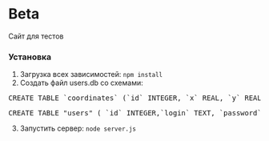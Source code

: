 ﻿# Beta
Сайт для тестов
### Установка
1. Загрузка всех зависимостей: ```npm install```
2. Создать файл users.db со схемами:
<pre>CREATE TABLE `coordinates` (`id` INTEGER, `x` REAL, `y` REAL, `date` TEXT)</pre>
<pre>CREATE TABLE "users" ( `id` INTEGER,`login` TEXT, `password` TEXT)</pre>
3. Запустить сервер: ```node server.js```
